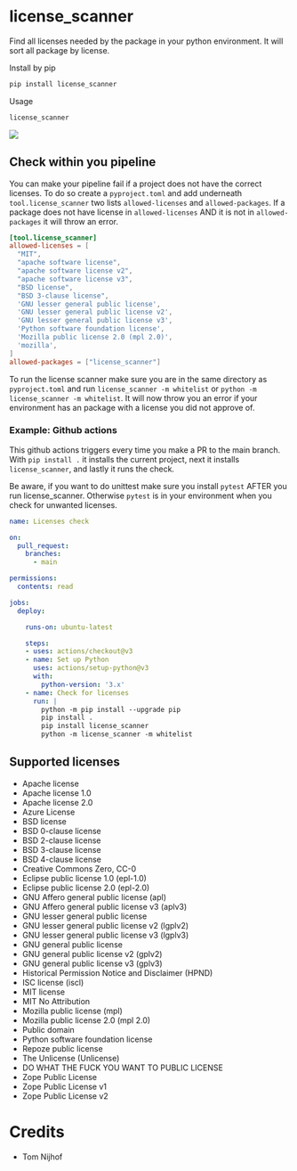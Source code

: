 # license_scanner

Find all licenses needed by the package in your python environment.
It will sort all package by license.

Install by pip

```cmd
pip install license_scanner
```

Usage

```cmd
license_scanner
```

![](readme_files/demo.gif)

## Check within you pipeline

You can make your pipeline fail if a project does not have the correct licenses.
To do so create a `pyproject.toml` and add underneath `tool.license_scanner` two lists `allowed-licenses` and `allowed-packages`.
If a package does not have license in `allowed-licenses` AND it is not in `allowed-packages` it will throw an error.

```toml
[tool.license_scanner]
allowed-licenses = [
  "MIT",
  "apache software license",
  "apache software license v2",
  "apache software license v3",
  "BSD license",
  "BSD 3-clause license",
  'GNU lesser general public license',
  'GNU lesser general public license v2',
  'GNU lesser general public license v3',
  'Python software foundation license',
  'Mozilla public license 2.0 (mpl 2.0)',
  'mozilla',
]
allowed-packages = ["license_scanner"]
```

To run the license scanner make sure you are in the same directory as `pyproject.toml` and run `license_scanner -m whitelist` or `python -m license_scanner -m whitelist`. 
It will now throw you an error if your environment has an package with a license you did not approve of.

### Example: Github actions

This github actions triggers every time you make a PR to the main branch. With `pip install .` it installs the current project, next it installs `license_scanner`, and lastly it runs the check.

Be aware, if you want to do unittest make sure you install `pytest` AFTER you run license_scanner. Otherwise `pytest` is in your environment when you check for unwanted licenses.

```yaml
name: Licenses check

on:
  pull_request:
    branches:
      - main

permissions:
  contents: read

jobs:
  deploy:

    runs-on: ubuntu-latest

    steps:
    - uses: actions/checkout@v3
    - name: Set up Python
      uses: actions/setup-python@v3
      with:
        python-version: '3.x'
    - name: Check for licenses
      run: |
        python -m pip install --upgrade pip
        pip install .
        pip install license_scanner
        python -m license_scanner -m whitelist

```

## Supported licenses

- Apache license
- Apache license 1.0
- Apache license 2.0
- Azure License
- BSD license
- BSD 0-clause license
- BSD 2-clause license
- BSD 3-clause license
- BSD 4-clause license
- Creative Commons Zero, CC-0
- Eclipse public license 1.0 (epl-1.0)
- Eclipse public license 2.0 (epl-2.0)
- GNU Affero general public license (apl)
- GNU Affero general public license v3 (aplv3)
- GNU lesser general public license
- GNU lesser general public license v2 (lgplv2)
- GNU lesser general public license v3 (lgplv3)
- GNU general public license
- GNU general public license v2 (gplv2)
- GNU general public license v3 (gplv3)
- Historical Permission Notice and Disclaimer (HPND)
- ISC license (iscl)
- MIT license
- MIT No Attribution
- Mozilla public license (mpl)
- Mozilla public license 2.0 (mpl 2.0)
- Public domain
- Python software foundation license
- Repoze public license
- The Unlicense (Unlicense)
- DO WHAT THE FUCK YOU WANT TO PUBLIC LICENSE
- Zope Public License
- Zope Public License v1
- Zope Public License v2
# Credits

- Tom Nijhof

